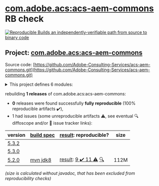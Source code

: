 [com.adobe.acs:acs-aem-commons](https://search.maven.org/artifact/com.adobe.acs/acs-aem-commons/) RB check
=======

[![Reproducible Builds](https://reproducible-builds.org/images/logos/rb.svg) an independently-verifiable path from source to binary code](https://reproducible-builds.org/)

## Project: [com.adobe.acs:acs-aem-commons](https://search.maven.org/artifact/com.adobe.acs/acs-aem-commons/)

Source code: [https://github.com/Adobe-Consulting-Services/acs-aem-commons.git](https://github.com/Adobe-Consulting-Services/acs-aem-commons.git)

<details><summary>This project defines 6 modules:</summary>

* [com.adobe.acs:acs-aem-commons](https://search.maven.org/artifact/com.adobe.acs/acs-aem-commons/)
* [com.adobe.acs:acs-aem-commons-bundle](https://search.maven.org/artifact/com.adobe.acs/acs-aem-commons-bundle/)
* [com.adobe.acs:acs-aem-commons-content](https://search.maven.org/artifact/com.adobe.acs/acs-aem-commons-content/)
* [com.adobe.acs:acs-aem-commons-oakpal-checks](https://search.maven.org/artifact/com.adobe.acs/acs-aem-commons-oakpal-checks/)
* [com.adobe.acs:acs-aem-commons-ui.apps](https://search.maven.org/artifact/com.adobe.acs/acs-aem-commons-ui.apps/)
* [com.adobe.acs:acs-aem-commons-ui.content](https://search.maven.org/artifact/com.adobe.acs/acs-aem-commons-ui.content/)
</details>

rebuilding **1 releases** of com.adobe.acs:acs-aem-commons:
- **0** releases were found successfully **fully reproducible** (100% reproducible artifacts :heavy_check_mark:),
- 1 had issues (some unreproducible artifacts :warning:, see eventual :mag: diffoscope and/or :memo: issue tracker links):

| version | [build spec](/BUILDSPEC.md) | [result](https://reproducible-builds.org/docs/jvm/): reproducible? | size |
| -- | --------- | ------ | -- |
| [5.3.2](https://search.maven.org/artifact/com.adobe.acs/acs-aem-commons/5.3.2/pom) | | | |
| [5.3.0](https://search.maven.org/artifact/com.adobe.acs/acs-aem-commons/5.3.0/pom) | | | |
| [5.2.0](https://search.maven.org/artifact/com.adobe.acs/acs-aem-commons/5.2.0/pom) | [mvn jdk8](acs-aem-commons-5.2.0.buildspec) | [result](acs-aem-commons-5.2.0.buildinfo): [9 :heavy_check_mark:  11 :warning:](acs-aem-commons-5.2.0.buildcompare) [:mag:](acs-aem-commons-5.2.0.diffoscope) | 112M |

<i>(size is calculated without javadoc, that has been excluded from reproducibility checks)</i>
